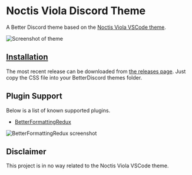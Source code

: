 # Noctis Viola Discord Theme

A Better Discord theme based on the [Noctis Viola VSCode theme](https://github.com/liviuschera/noctis).

![Screenshot of theme](https://i.imgur.com/O0Ygeaj.png)

## [Installation](https://github.com/ChaseIngebritson/noctis-viola-discord-theme/releases/latest)

The most recent release can be downloaded from [the releases page](https://github.com/ChaseIngebritson/noctis-viola-discord-theme/releases/latest). Just copy the CSS file into your BetterDiscord themes folder.

## Plugin Support

Below is a list of known supported plugins.

* [BetterFormattingRedux](https://github.com/rauenzi/BetterDiscordAddons/tree/master/Plugins/BetterFormattingRedux)

![BetterFormattingRedux screenshot](https://i.imgur.com/dlxtf69.png)

## Disclaimer

This project is in no way related to the Noctis Viola VSCode theme.
